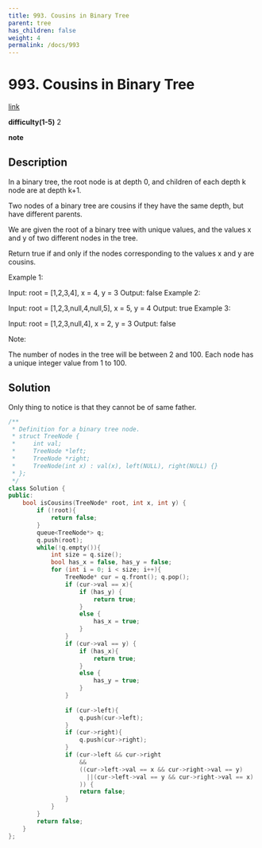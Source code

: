 ```yaml
---
title: 993. Cousins in Binary Tree
parent: tree
has_children: false
weight: 4
permalink: /docs/993
---
```

# 993. Cousins in Binary Tree
[link](https://leetcode.com/problems/cousins-in-binary-tree/)

**difficulty(1-5)**
2

**note**

## Description
In a binary tree, the root node is at depth 0, and children of each depth k node are at depth k+1.

Two nodes of a binary tree are cousins if they have the same depth, but have different parents.

We are given the root of a binary tree with unique values, and the values x and y of two different nodes in the tree.

Return true if and only if the nodes corresponding to the values x and y are cousins.

 

Example 1:


Input: root = [1,2,3,4], x = 4, y = 3
Output: false
Example 2:


Input: root = [1,2,3,null,4,null,5], x = 5, y = 4
Output: true
Example 3:



Input: root = [1,2,3,null,4], x = 2, y = 3
Output: false
 

Note:

The number of nodes in the tree will be between 2 and 100.
Each node has a unique integer value from 1 to 100.

## Solution
Only thing to notice is that they cannot be of same father.

```c++
/**
 * Definition for a binary tree node.
 * struct TreeNode {
 *     int val;
 *     TreeNode *left;
 *     TreeNode *right;
 *     TreeNode(int x) : val(x), left(NULL), right(NULL) {}
 * };
 */
class Solution {
public:
    bool isCousins(TreeNode* root, int x, int y) {
        if (!root){
            return false;
        }
        queue<TreeNode*> q;
        q.push(root);
        while(!q.empty()){
            int size = q.size();
            bool has_x = false, has_y = false;
            for (int i = 0; i < size; i++){
                TreeNode* cur = q.front(); q.pop();
                if (cur->val == x){
                    if (has_y) {
                        return true;
                    }
                    else {
                        has_x = true;
                    }
                }
                if (cur->val == y) {
                    if (has_x){
                        return true;
                    }
                    else {
                        has_y = true;
                    }
                }
                
                if (cur->left){
                    q.push(cur->left);
                }
                if (cur->right){
                    q.push(cur->right);
                }
                if (cur->left && cur->right 
                    &&
                    ((cur->left->val == x && cur->right->val == y)
                      ||(cur->left->val == y && cur->right->val == x)
                    )) {
                    return false;
                }
            }
        }
        return false;        
    }
};
```